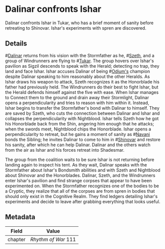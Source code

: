# Dalinar confronts Ishar
Dalinar confronts Ishar in Tukar, who has a brief moment of sanity before retreating to Shinovar. Ishar's experiments with spren are discovered.

## Details
#[Dalinar](characters/dalinar) returns from his vision with the Stormfather as he, #[Szeth](characters/szeth), and a group of Windrunners are flying to #[Tukar](locations/tukar). The group hovers over Ishar's pavilion as Sigzil descends to speak with the Herald; detecting no trap, they land and face Ishar. Ishar accuses Dalinar of being #[Odium's](characters/odium) champion despite Dalinar speaking to him reasonably about the other Heralds. As Ishar draws his weapon to attack, Szeth recognizes it as the Honorblade his father had previously held. The Windrunners do their best to fight Ishar, but the Herald defends himself against the five with ease. When Ishar manages to Connect them to the ground and drain away their Stormlight, Dalinar opens a perpendicularity and tries to reason with him within it. Instead, Ishar begins to transfer the Stormfather's bond with Dalinar to himself. They are saved by Szeth, who cuts the connection between Dalinar and Ishar and collapses the perpendicularity with Nightblood. Ishar tells Szeth how he got his Honorblade back from the Shin, angering him enough that he attacks; when the swords meet, Nightblood chips the Honorblade. Ishar opens a perpendicularity to retreat, but he gains a moment of sanity as #[Navani](characters/navani) bonds the Sibling; he invites Dalinar to come to him in #[Shinovar](locations/shinovar) and restore his sanity, after which he can help Dalinar. Dalinar and the others watch from the air as Ishar and his forces retreat into Shadesmar.

The group from the coalition waits to be sure Ishar is not returning before landing again to inspect his tent. As they wait, Dalinar speaks with the Stormfather about Ishar's Bondsmith abilities and with Szeth and Nightblood about Shinovar and the Honorblades. Dalinar, Szeth, and the Windrunners enter Ishar's pavilion and find strange corpses that appear to have been experimented on. When the Stormfather recognizes one of the bodies to be a Cryptic, they realize that all of the corpses are from spren in bodies that should only exist in the Cognitive Realm. They find ledgers detailing Ishar's experiments and decide to leave after grabbing everything that looks useful.

## Metadata
| Field | Value |
| ----- | ----- |
| chapter | *Rhythm of War* 111|
